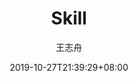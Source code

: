 ---
title: "Skill"
date: 2019-10-27T21:39:29+08:00
description: ""
tags: [
]
categories: [
]
# image: ""
author: "王志舟"
draft: false
---